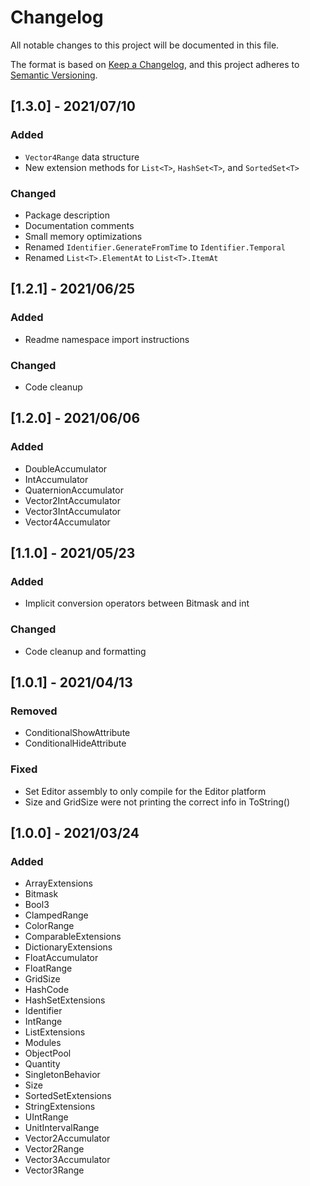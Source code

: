 # Changelog

All notable changes to this project will be documented in this file.

The format is based on [Keep a Changelog](https://keepachangelog.com/en/1.0.0/),
and this project adheres to [Semantic Versioning](https://semver.org/spec/v2.0.0.html).

## [1.3.0] - 2021/07/10

### Added

- `Vector4Range` data structure
- New extension methods for `List<T>`, `HashSet<T>`, and `SortedSet<T>`

### Changed

- Package description
- Documentation comments
- Small memory optimizations
- Renamed `Identifier.GenerateFromTime` to `Identifier.Temporal`
- Renamed `List<T>.ElementAt` to `List<T>.ItemAt`

## [1.2.1] - 2021/06/25

### Added

- Readme namespace import instructions

### Changed

- Code cleanup

## [1.2.0] - 2021/06/06

### Added

- DoubleAccumulator
- IntAccumulator
- QuaternionAccumulator
- Vector2IntAccumulator
- Vector3IntAccumulator
- Vector4Accumulator

## [1.1.0] - 2021/05/23

### Added

- Implicit conversion operators between Bitmask and int

### Changed

- Code cleanup and formatting

## [1.0.1] - 2021/04/13

### Removed

- ConditionalShowAttribute
- ConditionalHideAttribute

### Fixed

- Set Editor assembly to only compile for the Editor platform
- Size and GridSize were not printing the correct info in ToString()

## [1.0.0] - 2021/03/24

### Added

- ArrayExtensions
- Bitmask
- Bool3
- ClampedRange
- ColorRange
- ComparableExtensions
- DictionaryExtensions
- FloatAccumulator
- FloatRange
- GridSize
- HashCode
- HashSetExtensions
- Identifier
- IntRange
- ListExtensions
- Modules
- ObjectPool
- Quantity
- SingletonBehavior
- Size
- SortedSetExtensions
- StringExtensions
- UIntRange
- UnitIntervalRange
- Vector2Accumulator
- Vector2Range
- Vector3Accumulator
- Vector3Range
